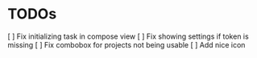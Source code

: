# TODOs
[ ] Fix initializing task in compose view
[ ] Fix showing settings if token is missing
[ ] Fix combobox for projects not being usable
[ ] Add nice icon
